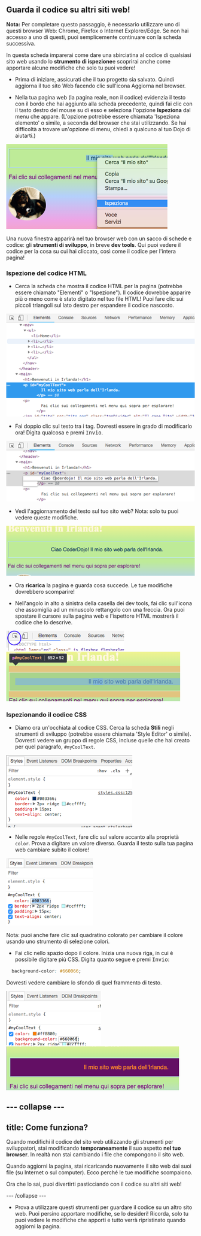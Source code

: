 ## Guarda il codice su altri siti web!

**Nota:** Per completare questo passaggio, è necessario utilizzare uno di questi browser Web: Chrome, Firefox o Internet Explorer/Edge. Se non hai accesso a uno di questi, puoi semplicemente continuare con la scheda successiva.

In questa scheda imparerai come dare una sbirciatina al codice di qualsiasi sito web usando lo **strumento di ispezione**e scoprirai anche come apportare alcune modifiche che solo tu puoi vedere!

+ Prima di iniziare, assicurati che il tuo progetto sia salvato. Quindi aggiorna il tuo sito Web facendo clic sull'icona Aggiorna nel browser.

+ Nella tua pagina web (la pagina reale, non il codice) evidenzia il testo con il bordo che hai aggiunto alla scheda precedente, quindi fai clic con il tasto destro del mouse su di esso e seleziona l'opzione **Ispeziona** dal menu che appare. (L'opzione potrebbe essere chiamata 'Ispeziona elemento' o simile, a seconda del browser che stai utilizzando. Se hai difficoltà a trovare un'opzione di menu, chiedi a qualcuno al tuo Dojo di aiutarti.)

![Selezione dell'opzione Ispeziona sul testo evidenziato](images/highlightTextAndInspect.png)

Una nuova finestra apparirà nel tuo browser web con un sacco di schede e codice: gli **strumenti di sviluppo**, in breve **dev tools**. Qui puoi vedere il codice per la cosa su cui hai cliccato, così come il codice per l'intera pagina!

### Ispezione del codice HTML

+ Cerca la scheda che mostra il codice HTML per la pagina (potrebbe essere chiamato "Elementi" o "Ispezione"). Il codice dovrebbe apparire più o meno come è stato digitato nel tuo file HTML! Puoi fare clic sui piccoli triangoli sul lato destro per espandere il codice nascosto.

![Ispettore che mostra un elemento di testo](images/inspectTextHtml.png)

+ Fai doppio clic sul testo tra i tag. Dovresti essere in grado di modificarlo ora! Digita qualcosa e premi <kbd>Invio</kbd>.

![Modifica del testo utilizzando lo strumento di ispezione](images/inspectEditHtmlText.png)

+ Vedi l'aggiornamento del testo sul tuo sito web? Nota: solo tu puoi vedere queste modifiche.

![Sito Web con testo modificato](images/inspectEditHtmlTextResult.png)

+ Ora **ricarica** la pagina e guarda cosa succede. Le tue modifiche dovrebbero scomparire!

+ Nell'angolo in alto a sinistra della casella dei dev tools, fai clic sull'icona che assomiglia ad un minuscolo rettangolo con una freccia. Ora puoi spostare il cursore sulla pagina web e l'ispettore HTML mostrerà il codice che lo descrive.

![L'icona per selezionare gli elementi](images/inspectorSelectIcon.png) ![Selezione di un elemento](images/inspectorSelectElement.png)

### Ispezionando il codice CSS

+ Diamo ora un'occhiata al codice CSS. Cerca la scheda **Stili** negli strumenti di sviluppo (potrebbe essere chiamata 'Style Editor' o simile). Dovresti vedere un gruppo di regole CSS, incluse quelle che hai creato per quel paragrafo, `#myCoolText`.

![Visualizzazione del codice CSS per un elemento](images/inspectCssBlock.png)

+ Nelle regole `#myCoolText`, fare clic sul valore accanto alla proprietà `color`. Prova a digitare un valore diverso. Guarda il testo sulla tua pagina web cambiare subito il colore! 

![Modifica del colore del testo usando l'ispettore CSS](images/inspectEditCssColor.png)

Nota: puoi anche fare clic sul quadratino colorato per cambiare il colore usando uno strumento di selezione colori.

+ Fai clic nello spazio dopo il colore. Inizia una nuova riga, in cui è possibile digitare più CSS. Digita quanto segue e premi <kbd>Invio</kbd>:

```css
  background-color: #660066;
```

Dovresti vedere cambiare lo sfondo di quel frammento di testo.

![Aggiunta della proprietà del colore di sfondo](images/inspectorEditingBgCol.png) ![Il nuovo colore di sfondo](images/inspectorEditBgResult.png)

## \--- collapse \---

## title: Come funziona?

Quando modifichi il codice del sito web utilizzando gli strumenti per sviluppatori, stai modificando **temporaneamente** il suo aspetto **nel tuo browser**. In realtà non stai cambiando i file che compongono il sito web.

Quando aggiorni la pagina, stai ricaricando nuovamente il sito web dai suoi file (su Internet o sul computer). Ecco perché le tue modifiche scompaiono.

Ora che lo sai, puoi divertirti pasticciando con il codice su altri siti web!

\--- /collapse \---

+ Prova a utilizzare questi strumenti per guardare il codice su un altro sito web. Puoi persino apportare modifiche, se lo desideri! Ricorda, solo tu puoi vedere le modifiche che apporti e tutto verrà ripristinato quando aggiorni la pagina.